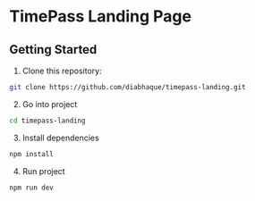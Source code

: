 # TimePass Landing Page

## Getting Started

1. Clone this repository:

```bash
git clone https://github.com/diabhaque/timepass-landing.git
```

2. Go into project

```bash
cd timepass-landing
```

3. Install dependencies

```bash
npm install
```

4. Run project

```bash
npm run dev
```